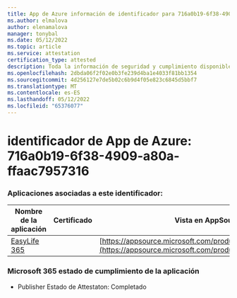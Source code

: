 ```yaml
---
title: App de Azure información de identificador para 716a0b19-6f38-4909-a80a-ffaac7957316
ms.author: elmalova
author: elenamalova
manager: tonybal
ms.date: 05/12/2022
ms.topic: article
ms.service: attestation
certification_type: attested
description: Toda la información de seguridad y cumplimiento disponible para 716a0b19-6f38-4909-a80a-ffaac7957316.
ms.openlocfilehash: 2dbda06f2f02e0b3fe239d4ba1e4033f81bb1354
ms.sourcegitcommit: 4d256127e7de5b02c6b9d4f05e823c6845d5bbf7
ms.translationtype: MT
ms.contentlocale: es-ES
ms.lasthandoff: 05/12/2022
ms.locfileid: "65376077"
---
```

# <a name="azure-app-id-716a0b19-6f38-4909-a80a-ffaac7957316"></a>identificador de App de Azure: 716a0b19-6f38-4909-a80a-ffaac7957316


### <a name="apps-associated-with-this-id"></a>Aplicaciones asociadas a este identificador:
| **Nombre de la aplicación** | **Certificado** | **Vista en AppSource** |
|--------------|---------------|-----------------------|
| [EasyLife 365](../forward/WA200003697.md) |  | [https://appsource.microsoft.com/product/office/WA200003697](https://appsource.microsoft.com/product/office/WA200003697) |

### <a name="microsoft-365-app-compliance-status"></a>Microsoft 365 estado de cumplimiento de la aplicación
- Publisher Estado de Attestaton: Completado
